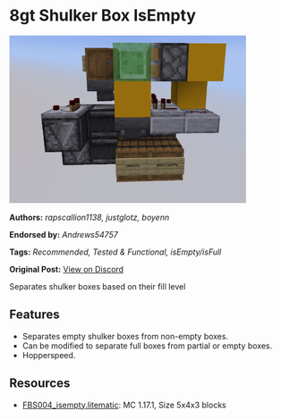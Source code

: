 # 8gt Shulker Box IsEmpty
<img alt="2022-07-14_101108.png" src="images/2022-07-14_101108.png?raw=1" height="300px">

**Authors:** *rapscallion1138, justglotz, boyenn*

**Endorsed by:** *Andrews54757*

**Tags:** *Recommended, Tested & Functional, isEmpty/isFull*

**Original Post:** [View on Discord](https://discord.com/channels/1375556143186837695/1388177754599718984)

Separates shulker boxes based on their fill level

## Features
- Separates empty shulker boxes from non-empty boxes.
- Can be modified to separate full boxes from partial or empty boxes.
- Hopperspeed.

## Resources
- [FBS004_isempty.litematic](attachments/FBS004_isempty.litematic): MC 1.17.1, Size 5x4x3 blocks
